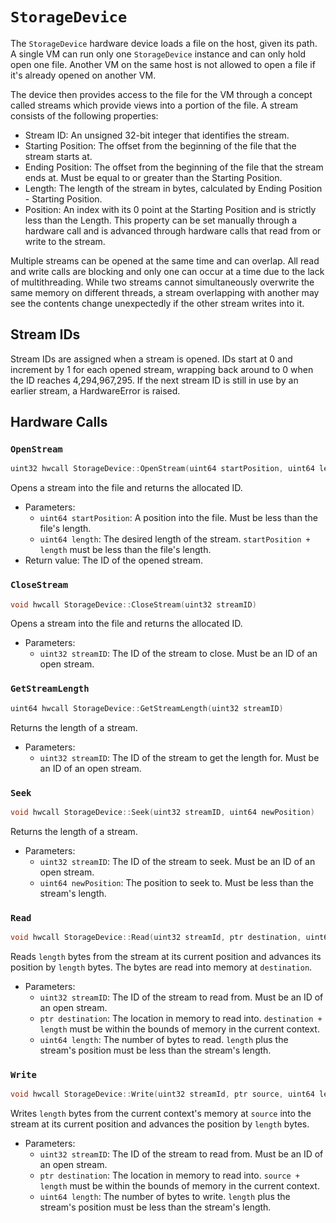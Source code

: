 # `StorageDevice`

The `StorageDevice` hardware device loads a file on the host, given its path. A single VM can run only one `StorageDevice` instance and can only hold open one file. Another VM on the same host is not allowed to open a file if it's already opened on another VM.

The device then provides access to the file for the VM through a concept called streams which provide views into a portion of the file. A stream consists of the following properties:

- Stream ID: An unsigned 32-bit integer that identifies the stream.
- Starting Position: The offset from the beginning of the file that the stream starts at.
- Ending Position: The offset from the beginning of the file that the stream ends at. Must be equal to or greater than the Starting Position.
- Length: The length of the stream in bytes, calculated by Ending Position - Starting Position.
- Position: An index with its 0 point at the Starting Position and is strictly less than the Length. This property can be set manually through a hardware call and is advanced through hardware calls that read from or write to the stream.

Multiple streams can be opened at the same time and can overlap. All read and write calls are blocking and only one can occur at a time due to the lack of multithreading. While two streams cannot simultaneously overwrite the same memory on different threads, a stream overlapping with another may see the contents change unexpectedly if the other stream writes into it.

## Stream IDs 

Stream IDs are assigned when a stream is opened. IDs start at 0 and increment by 1 for each opened stream, wrapping back around to 0 when the ID reaches 4,294,967,295. If the next stream ID is still in use by an earlier stream, a HardwareError is raised.

## Hardware Calls

### `OpenStream`

```c
uint32 hwcall StorageDevice::OpenStream(uint64 startPosition, uint64 length)
```

Opens a stream into the file and returns the allocated ID.

- Parameters:
	- `uint64 startPosition`: A position into the file. Must be less than the file's length.
	- `uint64 length`: The desired length of the stream. `startPosition + length` must be less than the file's length.
- Return value: The ID of the opened stream.

### `CloseStream`

```c
void hwcall StorageDevice::CloseStream(uint32 streamID)
```

Opens a stream into the file and returns the allocated ID.

- Parameters:
	- `uint32 streamID`: The ID of the stream to close. Must be an ID of an open stream.

### `GetStreamLength`

```c
uint64 hwcall StorageDevice::GetStreamLength(uint32 streamID)
```

Returns the length of a stream.

- Parameters:
	- `uint32 streamID`: The ID of the stream to get the length for. Must be an ID of an open stream.

### `Seek`

```c
void hwcall StorageDevice::Seek(uint32 streamID, uint64 newPosition)
```

Returns the length of a stream.

- Parameters:
	- `uint32 streamID`: The ID of the stream to seek. Must be an ID of an open stream.
	- `uint64 newPosition`: The position to seek to. Must be less than the stream's length.


### `Read`

```c
void hwcall StorageDevice::Read(uint32 streamId, ptr destination, uint64 length)
```

Reads `length` bytes from the stream at its current position and advances its position by `length` bytes. The bytes are read into memory at `destination`.

- Parameters:
	- `uint32 streamID`: The ID of the stream to read from. Must be an ID of an open stream.
	- `ptr destination`: The location in memory to read into. `destination + length` must be within the bounds of memory in the current context.
	- `uint64 length`: The number of bytes to read. `length` plus the stream's position must be less than the stream's length.

### `Write`

```c
void hwcall StorageDevice::Write(uint32 streamId, ptr source, uint64 length)
```

Writes `length` bytes from the current context's memory at `source` into the stream at its current position and advances the position by `length` bytes.

- Parameters:
	- `uint32 streamID`: The ID of the stream to read from. Must be an ID of an open stream.
	- `ptr destination`: The location in memory to read into. `source + length` must be within the bounds of memory in the current context.
	- `uint64 length`: The number of bytes to write. `length` plus the stream's position must be less than the stream's length.